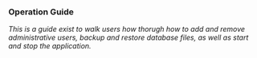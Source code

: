 ### Operation Guide

*This is a guide exist to walk users how thorugh how
to add and remove administrative users, backup and restore
database files, as well as start and stop the application.*
